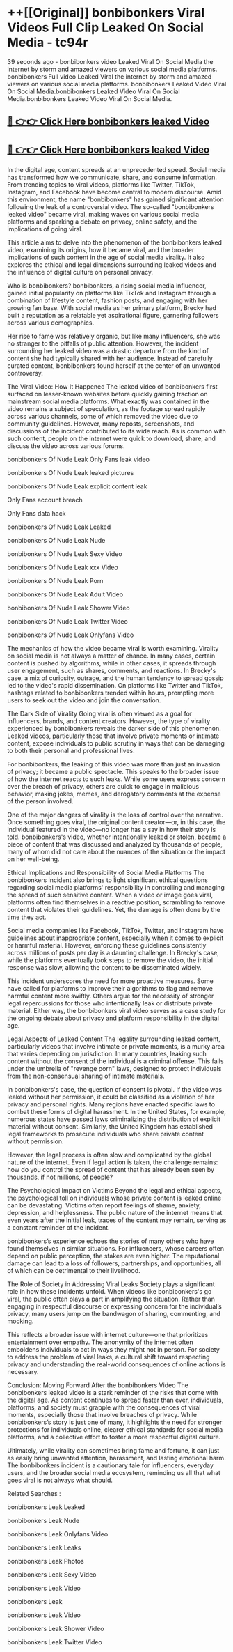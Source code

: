 # ++[[Original]] bonbibonkers Viral Videos Full Clip Leaked On Social Media - tc94r<br>

39 seconds ago - bonbibonkers video Leaked Viral On Social Media the internet by storm and amazed viewers on various social media platforms.
bonbibonkers Full video Leaked Viral the internet by storm and amazed viewers on various social media platforms. bonbibonkers Leaked Video Viral On Social Media.bonbibonkers Leaked Video Viral On Social Media.bonbibonkers Leaked Video Viral On Social Media.<br>


## [🔴 👉👉 Click Here bonbibonkers leaked Video ](https://onlyclips.site?title=bonbibonkers&ref=git)

## [🔴 👉👉 Click Here bonbibonkers leaked Video ](https://onlyclips.site?title=bonbibonkers&ref=git)

In the digital age, content spreads at an unprecedented speed. Social media has transformed how we communicate, share, and consume information. From trending topics to viral videos, platforms like Twitter, TikTok, Instagram, and Facebook have become central to modern discourse. Amid this environment, the name "bonbibonkers" has gained significant attention following the leak of a controversial video. The so-called "bonbibonkers leaked video" became viral, making waves on various social media platforms and sparking a debate on privacy, online safety, and the implications of going viral.

This article aims to delve into the phenomenon of the bonbibonkers leaked video, examining its origins, how it became viral, and the broader implications of such content in the age of social media virality. It also explores the ethical and legal dimensions surrounding leaked videos and the influence of digital culture on personal privacy.

Who is bonbibonkers?
bonbibonkers, a rising social media influencer, gained initial popularity on platforms like TikTok and Instagram through a combination of lifestyle content, fashion posts, and engaging with her growing fan base. With social media as her primary platform, Brecky had built a reputation as a relatable yet aspirational figure, garnering followers across various demographics.

Her rise to fame was relatively organic, but like many influencers, she was no stranger to the pitfalls of public attention. However, the incident surrounding her leaked video was a drastic departure from the kind of content she had typically shared with her audience. Instead of carefully curated content, bonbibonkers found herself at the center of an unwanted controversy.

The Viral Video: How It Happened
The leaked video of bonbibonkers first surfaced on lesser-known websites before quickly gaining traction on mainstream social media platforms. What exactly was contained in the video remains a subject of speculation, as the footage spread rapidly across various channels, some of which removed the video due to community guidelines. However, many reposts, screenshots, and discussions of the incident contributed to its wide reach. As is common with such content, people on the internet were quick to download, share, and discuss the video across various forums.

bonbibonkers Of Nude Leak Only Fans leak video

bonbibonkers Of Nude Leak leaked pictures

bonbibonkers Of Nude Leak explicit content leak

Only Fans account breach

Only Fans data hack

bonbibonkers Of Nude Leak Leaked

bonbibonkers Of Nude Leak Nude

bonbibonkers Of Nude Leak Sexy Video

bonbibonkers Of Nude Leak xxx Video

bonbibonkers Of Nude Leak Porn

bonbibonkers Of Nude Leak Adult Video

bonbibonkers Of Nude Leak Shower Video

bonbibonkers Of Nude Leak Twitter Video

bonbibonkers Of Nude Leak Onlyfans Video

The mechanics of how the video became viral is worth examining. Virality on social media is not always a matter of chance. In many cases, certain content is pushed by algorithms, while in other cases, it spreads through user engagement, such as shares, comments, and reactions. In Brecky's case, a mix of curiosity, outrage, and the human tendency to spread gossip led to the video's rapid dissemination. On platforms like Twitter and TikTok, hashtags related to bonbibonkers trended within hours, prompting more users to seek out the video and join the conversation.

The Dark Side of Virality
Going viral is often viewed as a goal for influencers, brands, and content creators. However, the type of virality experienced by bonbibonkers reveals the darker side of this phenomenon. Leaked videos, particularly those that involve private moments or intimate content, expose individuals to public scrutiny in ways that can be damaging to both their personal and professional lives.

For bonbibonkers, the leaking of this video was more than just an invasion of privacy; it became a public spectacle. This speaks to the broader issue of how the internet reacts to such leaks. While some users express concern over the breach of privacy, others are quick to engage in malicious behavior, making jokes, memes, and derogatory comments at the expense of the person involved.

One of the major dangers of virality is the loss of control over the narrative. Once something goes viral, the original content creator—or, in this case, the individual featured in the video—no longer has a say in how their story is told. bonbibonkers's video, whether intentionally leaked or stolen, became a piece of content that was discussed and analyzed by thousands of people, many of whom did not care about the nuances of the situation or the impact on her well-being.

Ethical Implications and Responsibility of Social Media Platforms
The bonbibonkers incident also brings to light significant ethical questions regarding social media platforms' responsibility in controlling and managing the spread of such sensitive content. When a video or image goes viral, platforms often find themselves in a reactive position, scrambling to remove content that violates their guidelines. Yet, the damage is often done by the time they act.

Social media companies like Facebook, TikTok, Twitter, and Instagram have guidelines about inappropriate content, especially when it comes to explicit or harmful material. However, enforcing these guidelines consistently across millions of posts per day is a daunting challenge. In Brecky's case, while the platforms eventually took steps to remove the video, the initial response was slow, allowing the content to be disseminated widely.

This incident underscores the need for more proactive measures. Some have called for platforms to improve their algorithms to flag and remove harmful content more swiftly. Others argue for the necessity of stronger legal repercussions for those who intentionally leak or distribute private material. Either way, the bonbibonkers viral video serves as a case study for the ongoing debate about privacy and platform responsibility in the digital age.

Legal Aspects of Leaked Content
The legality surrounding leaked content, particularly videos that involve intimate or private moments, is a murky area that varies depending on jurisdiction. In many countries, leaking such content without the consent of the individual is a criminal offense. This falls under the umbrella of "revenge porn" laws, designed to protect individuals from the non-consensual sharing of intimate materials.

In bonbibonkers's case, the question of consent is pivotal. If the video was leaked without her permission, it could be classified as a violation of her privacy and personal rights. Many regions have enacted specific laws to combat these forms of digital harassment. In the United States, for example, numerous states have passed laws criminalizing the distribution of explicit material without consent. Similarly, the United Kingdom has established legal frameworks to prosecute individuals who share private content without permission.

However, the legal process is often slow and complicated by the global nature of the internet. Even if legal action is taken, the challenge remains: how do you control the spread of content that has already been seen by thousands, if not millions, of people?

The Psychological Impact on Victims
Beyond the legal and ethical aspects, the psychological toll on individuals whose private content is leaked online can be devastating. Victims often report feelings of shame, anxiety, depression, and helplessness. The public nature of the internet means that even years after the initial leak, traces of the content may remain, serving as a constant reminder of the incident.

bonbibonkers’s experience echoes the stories of many others who have found themselves in similar situations. For influencers, whose careers often depend on public perception, the stakes are even higher. The reputational damage can lead to a loss of followers, partnerships, and opportunities, all of which can be detrimental to their livelihood.

The Role of Society in Addressing Viral Leaks
Society plays a significant role in how these incidents unfold. When videos like bonbibonkers's go viral, the public often plays a part in amplifying the situation. Rather than engaging in respectful discourse or expressing concern for the individual’s privacy, many users jump on the bandwagon of sharing, commenting, and mocking.

This reflects a broader issue with internet culture—one that prioritizes entertainment over empathy. The anonymity of the internet often emboldens individuals to act in ways they might not in person. For society to address the problem of viral leaks, a cultural shift toward respecting privacy and understanding the real-world consequences of online actions is necessary.

Conclusion: Moving Forward After the bonbibonkers Video
The bonbibonkers leaked video is a stark reminder of the risks that come with the digital age. As content continues to spread faster than ever, individuals, platforms, and society must grapple with the consequences of viral moments, especially those that involve breaches of privacy. While bonbibonkers’s story is just one of many, it highlights the need for stronger protections for individuals online, clearer ethical standards for social media platforms, and a collective effort to foster a more respectful digital culture.

Ultimately, while virality can sometimes bring fame and fortune, it can just as easily bring unwanted attention, harassment, and lasting emotional harm. The bonbibonkers incident is a cautionary tale for influencers, everyday users, and the broader social media ecosystem, reminding us all that what goes viral is not always what should.

Related Searches :

bonbibonkers Leak Leaked

bonbibonkers Leak Nude

bonbibonkers Leak Onlyfans Video

bonbibonkers Leak Leaks

bonbibonkers Leak Photos

bonbibonkers Leak Sexy Video

bonbibonkers Leak Video

bonbibonkers Leak

bonbibonkers Leak Video

bonbibonkers Leak Shower Video

bonbibonkers Leak Twitter Video


